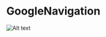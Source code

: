# GoogleNavigation
![Alt text](https://github.com/cnwutianhao/GoogleNavigation/blob/master/screenshot/demonstration.gif)
